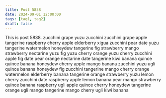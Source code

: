 ```yaml
---
title: Post 5838
date: 2024-09-01 12:00:00
tags: [tag1, tag2]
draft: false
---
```

This is post 5838.
zucchini
grape
yuzu
zucchini
zucchini
grape
apple
tangerine
raspberry
cherry
apple
elderberry
xigua
zucchini
pear
date
yuzu
tangerine
watermelon
honeydew
tangerine
fig
strawberry
mango
strawberry
nectarine
yuzu
fig
yuzu
cherry
orange
yuzu
cherry
zucchini
apple
fig
date
pear
orange
nectarine
date
tangerine
kiwi
banana
quince
quince
banana
honeydew
cherry
apple
mango
banana
zucchini
yuzu
ugli
quince
banana
honeydew
fig
zucchini
tangerine
mango
cherry
orange
watermelon
elderberry
banana
tangerine
orange
strawberry
yuzu
lemon
cherry
zucchini
date
raspberry
apple
lemon
banana
pear
mango
strawberry
quince
banana
raspberry
ugli
apple
quince
cherry
honeydew
tangerine
orange
ugli
mango
tangerine
mango
cherry
ugli
kiwi
banana
